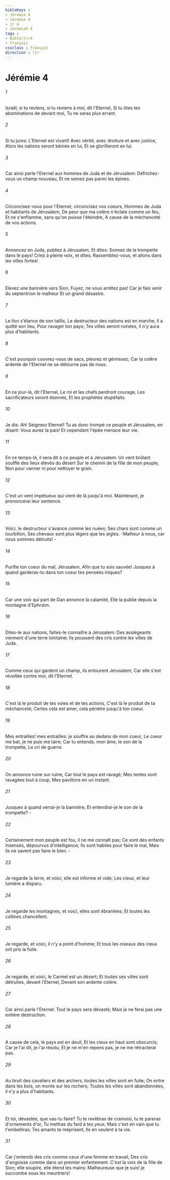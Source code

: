 ```yaml
---
bibleKeys : 
- Jérémie 4
- Jérémie 4
- Jr 4
- Jeremiah 4
tags : 
- Bible/Jr/4
- français
cssclass : français
direction : ltr
---
```


# Jérémie 4

###### 1
Israël, si tu reviens, si tu reviens à moi, dit l'Eternel, Si tu ôtes tes abominations de devant moi, Tu ne seras plus errant.
###### 2
Si tu jures: L'Eternel est vivant! Avec vérité, avec droiture et avec justice, Alors les nations seront bénies en lui, Et se glorifieront en lui.
###### 3
Car ainsi parle l'Eternel aux hommes de Juda et de Jérusalem: Défrichez-vous un champ nouveau, Et ne semez pas parmi les épines.
###### 4
Circoncisez-vous pour l'Eternel, circoncisez vos coeurs, Hommes de Juda et habitants de Jérusalem, De peur que ma colère n'éclate comme un feu, Et ne s'enflamme, sans qu'on puisse l'éteindre, A cause de la méchanceté de vos actions.
###### 5
Annoncez en Juda, publiez à Jérusalem, Et dites: Sonnez de la trompette dans le pays! Criez à pleine voix, et dites: Rassemblez-vous, et allons dans les villes fortes!
###### 6
Elevez une bannière vers Sion, Fuyez, ne vous arrêtez pas! Car je fais venir du septentrion le malheur Et un grand désastre.
###### 7
Le lion s'élance de son taillis, Le destructeur des nations est en marche, il a quitté son lieu, Pour ravager ton pays; Tes villes seront ruinées, il n'y aura plus d'habitants.
###### 8
C'est pourquoi couvrez-vous de sacs, pleurez et gémissez; Car la colère ardente de l'Eternel ne se détourne pas de nous.
###### 9
En ce jour-là, dit l'Eternel, Le roi et les chefs perdront courage, Les sacrificateurs seront étonnés, Et les prophètes stupéfaits.
###### 10
Je dis: Ah! Seigneur Eternel! Tu as donc trompé ce peuple et Jérusalem, en disant: Vous aurez la paix! Et cependant l'épée menace leur vie.
###### 11
En ce temps-là, il sera dit à ce peuple et à Jérusalem: Un vent brûlant souffle des lieux élevés du désert Sur le chemin de la fille de mon peuple, Non pour vanner ni pour nettoyer le grain.
###### 12
C'est un vent impétueux qui vient de là jusqu'à moi. Maintenant, je prononcerai leur sentence.
###### 13
Voici, le destructeur s'avance comme les nuées; Ses chars sont comme un tourbillon, Ses chevaux sont plus légers que les aigles. -Malheur à nous, car nous sommes détruits! -
###### 14
Purifie ton coeur du mal, Jérusalem, Afin que tu sois sauvée! Jusques à quand garderas-tu dans ton coeur tes pensées iniques?
###### 15
Car une voix qui part de Dan annonce la calamité, Elle la publie depuis la montagne d'Ephraïm.
###### 16
Dites-le aux nations, faites-le connaître à Jérusalem: Des assiégeants viennent d'une terre lointaine; Ils poussent des cris contre les villes de Juda.
###### 17
Comme ceux qui gardent un champ, ils entourent Jérusalem, Car elle s'est révoltée contre moi, dit l'Eternel.
###### 18
C'est là le produit de tes voies et de tes actions, C'est là le produit de ta méchanceté; Certes cela est amer, cela pénètre jusqu'à ton coeur.
###### 19
Mes entrailles! mes entrailles: je souffre au dedans de mon coeur, Le coeur me bat, je ne puis me taire; Car tu entends, mon âme, le son de la trompette, Le cri de guerre.
###### 20
On annonce ruine sur ruine, Car tout le pays est ravagé; Mes tentes sont ravagées tout à coup, Mes pavillons en un instant.
###### 21
Jusques à quand verrai-je la bannière, Et entendrai-je le son de la trompette? -
###### 22
Certainement mon peuple est fou, il ne me connaît pas; Ce sont des enfants insensés, dépourvus d'intelligence; Ils sont habiles pour faire le mal, Mais ils ne savent pas faire le bien. -
###### 23
Je regarde la terre, et voici, elle est informe et vide; Les cieux, et leur lumière a disparu.
###### 24
Je regarde les montagnes, et voici, elles sont ébranlées; Et toutes les collines chancellent.
###### 25
Je regarde, et voici, il n'y a point d'homme; Et tous les oiseaux des cieux ont pris la fuite.
###### 26
Je regarde, et voici, le Carmel est un désert; Et toutes ses villes sont détruites, devant l'Eternel, Devant son ardente colère.
###### 27
Car ainsi parle l'Eternel: Tout le pays sera dévasté; Mais je ne ferai pas une entière destruction.
###### 28
A cause de cela, le pays est en deuil, Et les cieux en haut sont obscurcis; Car je l'ai dit, je l'ai résolu, Et je ne m'en repens pas, je ne me rétracterai pas.
###### 29
Au bruit des cavaliers et des archers, toutes les villes sont en fuite; On entre dans les bois, on monte sur les rochers; Toutes les villes sont abandonnées, il n'y a plus d'habitants.
###### 30
Et toi, dévastée, que vas-tu faire? Tu te revêtiras de cramoisi, tu te pareras d'ornements d'or, Tu mettras du fard à tes yeux; Mais c'est en vain que tu t'embelliras; Tes amants te méprisent, Ils en veulent à ta vie.
###### 31
Car j'entends des cris comme ceux d'une femme en travail, Des cris d'angoisse comme dans un premier enfantement. C'est la voix de la fille de Sion; elle soupire, elle étend les mains: Malheureuse que je suis! je succombe sous les meurtriers!
